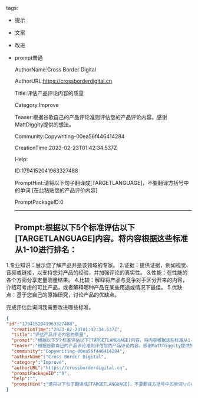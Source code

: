   tags: 
- 提示
- 文案
- 改进
- prompt普通

  AuthorName:Cross Border Digital

  AuthorURL:https://crossborderdigital.cn

  Title:评估产品评论内容的质量

  Category:Improve

  Teaser:根据谷歌自己的产品评论准则评估您的产品评论内容。感谢MattDiggity提供的想法。

  Community:Copywriting-00ea56f446414284

  CreationTime:2023-02-23T01:42:34.537Z

  Help:

  ID:1794152041963327488

  PromptHint:请将以下句子翻译成[TARGETLANGUAGE]，不要翻译方括号中的单词
[在此粘贴您的产品评价内容]

  PromptPackageID:0

  ---

  ## Prompt:根据以下5个标准评估以下[TARGETLANGUAGE]内容。将内容根据这些标准从1-10进行排名：

1.专业知识：展示您了解产品并是该领域的专家。
2.证据：提供证据，例如视觉、音频或链接，以支持您对产品的经验，并加强评论的真实性。
3.性能：在性能的各个方面分享定量测量结果。
4.比较：解释将产品与竞争对手区分开来的内容，介绍可考虑的可比产品，或者解释哪种产品在某些用途或情况下最佳。
5.优缺点：基于您自己的原始研究，讨论产品的优缺点。

完成评估后询问我需要改进哪些标准。

  ```json
  {
  "id":"1794152041963327488",
    "creationTime":"2023-02-23T01:42:34.537Z",
    "title":"评估产品评论内容的质量",
    "prompt":"根据以下5个标准评估以下[TARGETLANGUAGE]内容。将内容根据这些标准从1-10进行排名：\n\n1.专业知识：展示您了解产品并是该领域的专家。\n2.证据：提供证据，例如视觉、音频或链接，以支持您对产品的经验，并加强评论的真实性。\n3.性能：在性能的各个方面分享定量测量结果。\n4.比较：解释将产品与竞争对手区分开来的内容，介绍可考虑的可比产品，或者解释哪种产品在某些用途或情况下最佳。\n5.优缺点：基于您自己的原始研究，讨论产品的优缺点。\n\n完成评估后询问我需要改进哪些标准。",
    "teaser":"根据谷歌自己的产品评论准则评估您的产品评论内容。感谢MattDiggity提供的想法。",
    "community":"Copywriting-00ea56f446414284",
    "authorName":"Cross Border Digital",
    "category":"Improve",
    "authorURL":"https://crossborderdigital.cn",
    "promptPackageID":"0",
    "help":"",
    "promptHint":"请将以下句子翻译成[TARGETLANGUAGE]，不要翻译方括号中的单词\n[在此粘贴您的产品评价内容]"
  }
  ```
